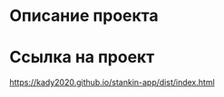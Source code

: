 # Описание проекта
<!-- [![Header](https://github.com/Kady2020/alex-smith/blob/main/src/img/cover-page.jpg)](https://kady2020.github.io/stankin-app/dist/index.html) -->
# Ссылка на проект
https://kady2020.github.io/stankin-app/dist/index.html
